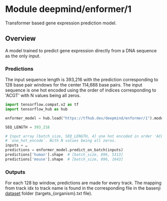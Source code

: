 # Module deepmind/enformer/1
Transformer based gene expression prediction model.

<!-- asset-path: internal -->
<!-- module-type: text-language-model -->
<!-- fine-tunable: false -->
<!-- format: saved_model_2 -->
<!-- network-architecture: transformer -->

## Overview

A model trained to predict gene expression directly from a DNA sequence as the only input.

### Predictions

The input sequence length is 393,216 with the prediction corresponding to
128 base pair windows for the center 114,688 base pairs. The input sequence is
one hot encoded using the order of indices corresponding to 'ACGT' with N values
being all zeros.

```python
import tensorflow.compat.v2 as tf
import tensorflow_hub as hub

enformer_model = hub.load("https://tfhub.dev/deepmind/enformer/1").model

SEQ_LENGTH = 393_216

# Input array [batch_size, SEQ_LENGTH, 4] one hot encoded in order 'ACGT'. The
# `one_hot_encode`. With N values being all zeros.
inputs = …
predictions = enformer_model.predict_on_batch(inputs)
predictions['human'].shape  # [batch_size, 896, 5313]
predictions['mouse'].shape  # [batch_size, 896, 1643]
```

### Outputs

For each 128 bp window, predictions are made for every track. The mapping from
track idx to track name is found in the corresponding file in the basenji
[dataset](https://github.com/calico/basenji/tree/master/manuscripts/cross2020)
folder (targets_{organism}.txt file).
